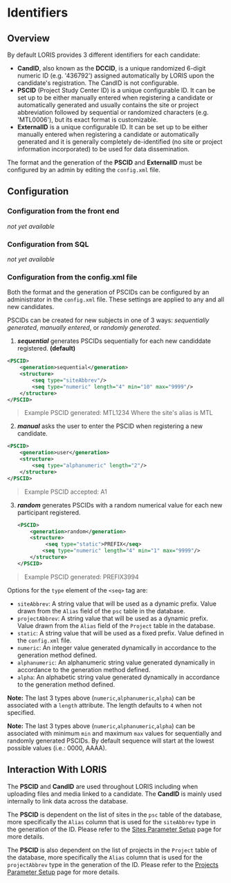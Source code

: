 # Identifiers

## Overview
By default LORIS provides 3 different identifiers for each candidate: 

- **CandID**, also known as the **DCCID**, is a unique randomized 6-digit numeric ID (e.g. '436792') assigned automatically by LORIS upon the candidate's registration. The CandID is not configurable.
- **PSCID** (Project Study Center ID) is a unique configurable ID. It can be set up to be either manually entered when registering a candidate or automatically generated and usually contains the site or project abbreviation followed by sequential or randomized characters (e.g. 'MTL0006'), but its exact format is customizable.
- **ExternalID** is a unique configurable ID. It can be set up to be either manually entered when registering a candidate or automatically generated and it is generally completely de-identified (no site or project information incorporated) to be used for data dissemination.

The format and the generation of the **PSCID** and **ExternalID** must be configured by an admin by editing the `config.xml` file.

## Configuration

### Configuration from the front end
_not yet available_

### Configuration from SQL
_not yet available_

### Configuration from the config.xml file

Both the format and the generation of PSCIDs can be configured by an administrator in the `config.xml` file. These settings are applied to any and all new candidates.

PSCIDs can be created for new subjects in one of 3 ways: *sequentially generated*, *manually entered*, or *randomly generated*.

1. ***sequential*** generates PSCIDs sequentially for each new candiddate registered. **(default)**

 ```xml
 <PSCID>
     <generation>sequential</generation> 
     <structure>
         <seq type="siteAbbrev"/>
         <seq type="numeric" length="4" min="10" max="9999"/>
     </structure>
 </PSCID>
 ```
 > Example PSCID generated: MTL1234
 > Where the site's alias is MTL

2. ***manual*** asks the user to enter the PSCID when registering a new candidate.

 ```xml
 <PSCID> 
     <generation>user</generation> 
     <structure>
         <seq type="alphanumeric" length="2"/>
     </structure>
 </PSCID>
 ```
  > Example PSCID accepted: A1

3. ***random*** generates PSCIDs with a random numerical value for each new participant registered.

    ```xml
    <PSCID>
        <generation>random</generation> 
        <structure>
             <seq type="static">PREFIX</seq>
            <seq type="numeric" length="4" min="1" max="9999"/>
        </structure>
    </PSCID>
    ```
 > Example PSCID generated: PREFIX3994
 
 Options for the `type` element of the `<seq>` tag are:

  - `siteAbbrev`: A string value that will be used as a dynamic prefix. Value drawn from the `Alias` 
  field of the `psc` table in the database.
  - `projectAbbrev`: A string value that will be used as a dynamic prefix. Value drawn from the `Alias` 
  field of the `Project` table in the database.
  - `static`: A string value that will be used as a fixed prefix. Value defined in the `config.xml` file.
  - `numeric`: An integer value generated dynamically in accordance to the generation method defined.
  - `alphanumeric`: An alphanumeric string value generated dynamically in accordance to the generation method defined. 
  - `alpha`: An alphabetic string value generated dynamically in accordance to the generation method defined.

 **Note:** The last 3 types above (`numeric`,`alphanumeric`,`alpha`) can be associated with 
  a `length` attribute. The length defaults to `4` when not specified.
  
 **Note:** The last 3 types above (`numeric`,`alphanumeric`,`alpha`) can be associated with 
  minimum `min` and maximum `max` values for sequentially and randomly generated PSCIDs. 
  By default sequence will start at the lowest possible values (i.e.: 0000, AAAA).

## Interaction With LORIS

 The **PSCID** and **CandID** are used throughout LORIS including when uploading files and media linked to a candidate. The **CandID** is mainly used internally to link data across the database.

 The **PSCID** is dependent on the list of sites in the `psc` table of the database, more specifically the `Alias` column that is used for the `siteAbbrev` type in the generation of the ID. Please refer to the [Sites Parameter Setup](03_Sites.md) page for more details.
 
  The **PSCID** is also dependent on the list of projects in the `Project` table of the database, more specifically the `Alias` column that is used for the `projectAbbrev` type in the generation of the ID. Please refer to the [Projects Parameter Setup](02_Projects.md) page for more details.
